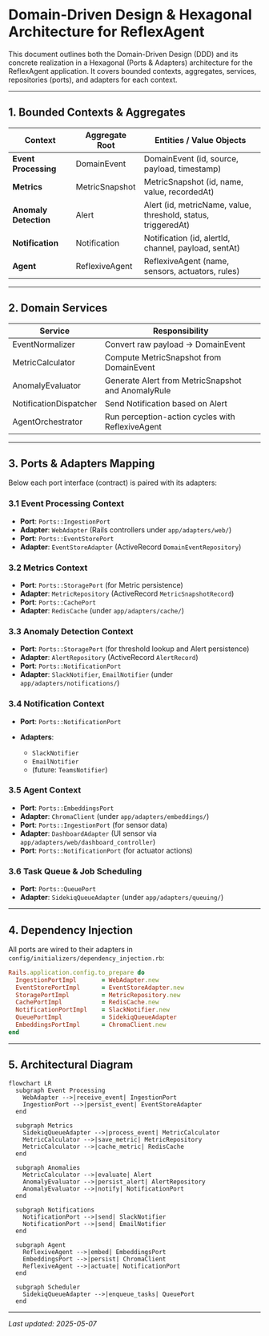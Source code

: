 # Domain-Driven Design & Hexagonal Architecture for ReflexAgent

This document outlines both the Domain-Driven Design (DDD) and its concrete realization in a Hexagonal (Ports & Adapters) architecture for the ReflexAgent application. It covers bounded contexts, aggregates, services, repositories (ports), and adapters for each context.

---

## 1. Bounded Contexts & Aggregates

| Context               | Aggregate Root | Entities / Value Objects                                      |
| --------------------- | -------------- | ------------------------------------------------------------- |
| **Event Processing**  | DomainEvent    | DomainEvent (id, source, payload, timestamp)                  |
| **Metrics**           | MetricSnapshot | MetricSnapshot (id, name, value, recordedAt)                  |
| **Anomaly Detection** | Alert          | Alert (id, metricName, value, threshold, status, triggeredAt) |
| **Notification**      | Notification   | Notification (id, alertId, channel, payload, sentAt)          |
| **Agent**             | ReflexiveAgent | ReflexiveAgent (name, sensors, actuators, rules)              |

---

## 2. Domain Services

| Service                | Responsibility                                     |
| ---------------------- | -------------------------------------------------- |
| EventNormalizer        | Convert raw payload → DomainEvent                  |
| MetricCalculator       | Compute MetricSnapshot from DomainEvent            |
| AnomalyEvaluator       | Generate Alert from MetricSnapshot and AnomalyRule |
| NotificationDispatcher | Send Notification based on Alert                   |
| AgentOrchestrator      | Run perception-action cycles with ReflexiveAgent   |

---

## 3. Ports & Adapters Mapping

Below each port interface (contract) is paired with its adapters:

### 3.1 Event Processing Context

* **Port**: `Ports::IngestionPort`
* **Adapter**: `WebAdapter` (Rails controllers under `app/adapters/web/`)
* **Port**: `Ports::EventStorePort`
* **Adapter**: `EventStoreAdapter` (ActiveRecord `DomainEventRepository`)

### 3.2 Metrics Context

* **Port**: `Ports::StoragePort` (for Metric persistence)
* **Adapter**: `MetricRepository` (ActiveRecord `MetricSnapshotRecord`)
* **Port**: `Ports::CachePort`
* **Adapter**: `RedisCache` (under `app/adapters/cache/`)

### 3.3 Anomaly Detection Context

* **Port**: `Ports::StoragePort` (for threshold lookup and Alert persistence)
* **Adapter**: `AlertRepository` (ActiveRecord `AlertRecord`)
* **Port**: `Ports::NotificationPort`
* **Adapter**: `SlackNotifier`, `EmailNotifier` (under `app/adapters/notifications/`)

### 3.4 Notification Context

* **Port**: `Ports::NotificationPort`
* **Adapters**:

  * `SlackNotifier`
  * `EmailNotifier`
  * (future: `TeamsNotifier`)

### 3.5 Agent Context

* **Port**: `Ports::EmbeddingsPort`
* **Adapter**: `ChromaClient` (under `app/adapters/embeddings/`)
* **Port**: `Ports::IngestionPort` (for sensor data)
* **Adapter**: `DashboardAdapter` (UI sensor via `app/adapters/web/dashboard_controller`)
* **Port**: `Ports::NotificationPort` (for actuator actions)

### 3.6 Task Queue & Job Scheduling

* **Port**: `Ports::QueuePort`
* **Adapter**: `SidekiqQueueAdapter` (under `app/adapters/queuing/`)

---

## 4. Dependency Injection

All ports are wired to their adapters in `config/initializers/dependency_injection.rb`:

```ruby
Rails.application.config.to_prepare do
  IngestionPortImpl       = WebAdapter.new
  EventStorePortImpl      = EventStoreAdapter.new
  StoragePortImpl         = MetricRepository.new
  CachePortImpl           = RedisCache.new
  NotificationPortImpl    = SlackNotifier.new
  QueuePortImpl           = SidekiqQueueAdapter
  EmbeddingsPortImpl      = ChromaClient.new
end
```

---

## 5. Architectural Diagram

```mermaid
flowchart LR
  subgraph Event Processing
    WebAdapter -->|receive_event| IngestionPort
    IngestionPort -->|persist_event| EventStoreAdapter
  end

  subgraph Metrics
    SidekiqQueueAdapter -->|process_event| MetricCalculator
    MetricCalculator -->|save_metric| MetricRepository
    MetricCalculator -->|cache_metric| RedisCache
  end

  subgraph Anomalies
    MetricCalculator -->|evaluate| Alert
    AnomalyEvaluator -->|persist_alert| AlertRepository
    AnomalyEvaluator -->|notify| NotificationPort
  end

  subgraph Notifications
    NotificationPort -->|send| SlackNotifier
    NotificationPort -->|send| EmailNotifier
  end

  subgraph Agent
    ReflexiveAgent -->|embed| EmbeddingsPort
    EmbeddingsPort -->|persist| ChromaClient
    ReflexiveAgent -->|actuate| NotificationPort
  end

  subgraph Scheduler
    SidekiqQueueAdapter -->|enqueue_tasks| QueuePort
  end
```

---

*Last updated: 2025-05-07*

